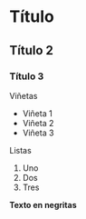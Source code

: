 # Título
## Título 2
### Título 3

Viñetas

* Viñeta 1
* Viñeta 2
* Viñeta 3

Listas

1. Uno
2. Dos
3. Tres

**Texto en negritas**
